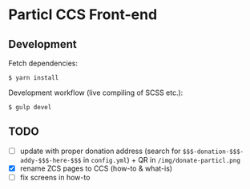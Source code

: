 # Particl CCS Front-end

## Development

Fetch dependencies:

    $ yarn install

Development workflow (live compiling of SCSS etc.):

    $ gulp devel


## TODO

- [ ] update with proper donation address (search for `$$$-donation-$$$-addy-$$$-here-$$$` in `config.yml`) + QR in `/img/donate-particl.png`
- [x] rename ZCS pages to CCS (how-to & what-is)
- [ ] fix screens in how-to

